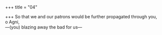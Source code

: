 +++
title = "04"

+++
So that we and our patrons would be further propagated through  you, o Agni,  
—(you) blazing away the bad for us—  